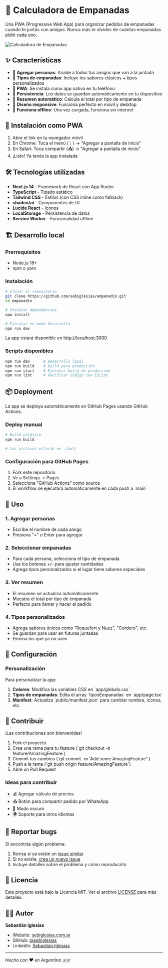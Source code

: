 # 🥟 Calculadora de Empanadas

Una PWA (Progressive Web App) para organizar pedidos de empanadas cuando te juntás con amigos. Nunca más te olvides de cuántas empanadas pidió cada uno.

![Calculadora de Empanadas](https://sebiglesias.com.ar/empanadin/og-image.png)

## ✨ Características

- 👥 **Agregar personas**: Añade a todos tus amigos que van a la juntada
- 🥟 **Tipos de empanadas**: Incluye los sabores clásicos + tipos personalizados
- 📱 **PWA**: Se instala como app nativa en tu teléfono
- 💾 **Persistencia**: Los datos se guardan automáticamente en tu dispositivo
- 🧮 **Resumen automático**: Calcula el total por tipo de empanada
- 🎨 **Diseño responsive**: Funciona perfecto en móvil y desktop
- 🔄 **Funciona offline**: Una vez cargada, funciona sin internet

## 📱 Instalación como PWA

1. Abre el link en tu navegador móvil
2. En Chrome: Toca el menú (⋮) → "Agregar a pantalla de inicio"
3. En Safari: Toca compartir (📤) → "Agregar a pantalla de inicio"
4. ¡Listo! Ya tenés la app instalada

## 🛠️ Tecnologías utilizadas

- **Next.js 14** - Framework de React con App Router
- **TypeScript** - Tipado estático
- **Tailwind CSS** - Estilos (con CSS inline como fallback)
- **shadcn/ui** - Componentes de UI
- **Lucide React** - Iconos
- **LocalStorage** - Persistencia de datos
- **Service Worker** - Funcionalidad offline

## 🏗️ Desarrollo local

### Prerrequisitos

- Node.js 18+ 
- npm o yarn

### Instalación

```bash
# Clonar el repositorio
git clone https://github.com/sebiglesias/empanadin.git
cd empanadin

# Instalar dependencias
npm install

# Ejecutar en modo desarrollo
npm run dev
```

La app estará disponible en [http://localhost:3000](http://localhost:3000)

### Scripts disponibles

```bash
npm run dev      # Desarrollo local
npm run build    # Build para producción
npm run start    # Ejecutar build de producción
npm run lint     # Verificar código con ESLint
```

## 📦 Deployment

La app se deploya automáticamente en GitHub Pages usando GitHub Actions.

### Deploy manual

```bash
# Build estático
npm run build

# Los archivos estarán en ./out/
```

### Configuración para GitHub Pages

1. Fork este repositorio
2. Ve a Settings → Pages
3. Selecciona "GitHub Actions" como source
4. El workflow se ejecutará automáticamente en cada push a \`main\`

## 🎯 Uso

### 1. Agregar personas
- Escribe el nombre de cada amigo
- Presiona "+" o Enter para agregar

### 2. Seleccionar empanadas
- Para cada persona, selecciona el tipo de empanada
- Usa los botones +/- para ajustar cantidades
- Agrega tipos personalizados si el lugar tiene sabores especiales

### 3. Ver resumen
- El resumen se actualiza automáticamente
- Muestra el total por tipo de empanada
- Perfecto para llamar y hacer el pedido

### 4. Tipos personalizados
- Agrega sabores únicos como "Roquefort y Nuez", "Cordero", etc.
- Se guardan para usar en futuras juntadas
- Elimina los que ya no uses

## 🔧 Configuración

### Personalización

Para personalizar la app:

1. **Colores**: Modifica las variables CSS en \`app/globals.css\`
2. **Tipos de empanadas**: Edita el array \`tiposEmpanadas\` en \`app/page.tsx\`
3. **Manifest**: Actualiza \`public/manifest.json\` para cambiar nombre, iconos, etc.

## 🤝 Contribuir

¡Las contribuciones son bienvenidas!

1. Fork el proyecto
2. Crea una rama para tu feature (\`git checkout -b feature/AmazingFeature\`)
3. Commit tus cambios (\`git commit -m 'Add some AmazingFeature'\`)
4. Push a la rama (\`git push origin feature/AmazingFeature\`)
5. Abre un Pull Request

### Ideas para contribuir

- 💰 Agregar cálculo de precios
- 📤 Botón para compartir pedido por WhatsApp
- 🌙 Modo oscuro
- 🌍 Soporte para otros idiomas


## 🐛 Reportar bugs

Si encontrás algún problema:

1. Revisa si ya existe un [issue similar](https://github.com/sebiglesias/empanadin/issues)
2. Si no existe, [crea un nuevo issue](https://github.com/sebiglesias/empanadin/issues/new)
3. Incluye detalles sobre el problema y cómo reproducirlo

## 📄 Licencia

Este proyecto está bajo la Licencia MIT. Ver el archivo [LICENSE](LICENSE) para más detalles.

## 👨‍💻 Autor

**Sebastián Iglesias**
- Website: [sebiglesias.com.ar](https://sebiglesias.com.ar)
- GitHub: [@sebiglesias](https://github.com/sebiglesias)
- LinkedIn: [Sebastián Iglesias](https://linkedin.com/in/sebiglesias)

---

*Hecho con ❤️ en Argentina 🇦🇷*
